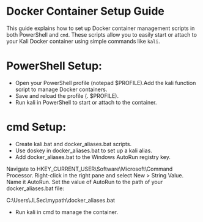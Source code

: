 # Docker Container Setup Guide

This guide explains how to set up Docker container management scripts in both PowerShell and `cmd`. These scripts allow you to easily start or attach to your Kali Docker container using simple commands like `kali`.

# PowerShell Setup:

- Open your PowerShell profile (notepad $PROFILE).Add the kali function script to manage Docker containers.
- Save and reload the profile (. $PROFILE).
- Run kali in PowerShell to start or attach to the container.

# cmd Setup:

- Create kali.bat and docker_aliases.bat scripts.
- Use doskey in docker_aliases.bat to set up a kali alias.
- Add docker_aliases.bat to the Windows AutoRun registry key.

Navigate to HKEY_CURRENT_USER\Software\Microsoft\Command Processor.
Right-click in the right pane and select New > String Value. Name it AutoRun.
Set the value of AutoRun to the path of your docker_aliases.bat file:

C:\Users\JLSec\mypath\docker_aliases.bat

- Run kali in cmd to manage the container.
